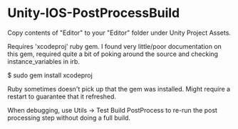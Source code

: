 Unity-IOS-PostProcessBuild
==========================

Copy contents of "Editor" to your "Editor" folder under Unity Project Assets.

Requires 'xcodeproj' ruby gem. I found very little/poor documentation on this gem, required quite a bit of poking around the source and checking instance_variables in irb.

$ sudo gem install xcodeproj

Ruby sometimes doesn't pick up that the gem was installed. Might require a restart to guarantee that it refreshed.

When debugging, use Utils -> Test Build PostProcess to re-run the post processing step without doing a full build.
